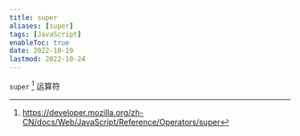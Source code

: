 ```yaml
---
title: super
aliases: [super]
tags: [JavaScript]
enableToc: true
date: 2022-10-19
lastmod: 2022-10-24
---
```


`super` [^1] 运算符

[^1]: <https://developer.mozilla.org/zh-CN/docs/Web/JavaScript/Reference/Operators/super>
